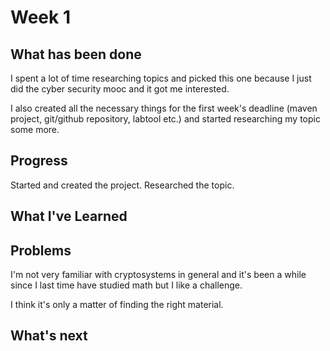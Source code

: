 # Week 1

## What has been done

I spent a lot of time researching topics and picked this one because
I just did the cyber security mooc and it got me interested.

I also created all the necessary things for the first week's deadline 
(maven project, git/github repository, labtool etc.) and  started researching
my topic some more.  

## Progress

Started and created the project. Researched the topic. 

## What I've Learned


## Problems

I'm not very familiar with cryptosystems in general and it's been a while
since I last time have studied math but I like a challenge. 

I think it's only a matter of finding the right material.

## What's next
